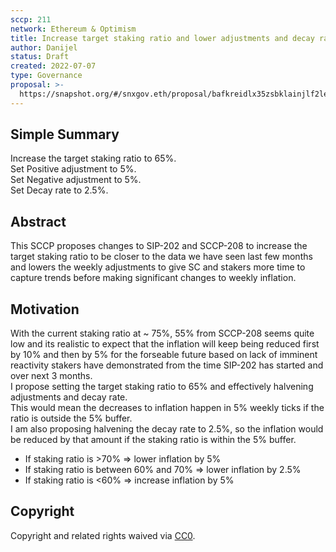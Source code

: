 ```yaml
---
sccp: 211
network: Ethereum & Optimism
title: Increase target staking ratio and lower adjustments and decay rate
author: Danijel
status: Draft
created: 2022-07-07
type: Governance
proposal: >-
  https://snapshot.org/#/snxgov.eth/proposal/bafkreidlx35zsbklainjlf2leopusxv6z2bnmbobztia3oq7vwqaig2poe
---
```


## Simple Summary

<!--"If you can't explain it simply, you don't understand it well enough." Provide a simplified and layman-accessible explanation of the SCCP.-->

Increase the target staking ratio to 65%.  
Set Positive adjustment to 5%.  
Set Negative adjustment to 5%.  
Set Decay rate to 2.5%.  

## Abstract

<!--A short (~200 word) description of the variable change proposed.-->

This SCCP proposes changes to SIP-202 and SCCP-208 to increase the target staking ratio to be closer to the data we have seen last few months and lowers the weekly adjustments to give SC and stakers more time to capture trends before making significant changes to weekly inflation.  

## Motivation

<!--The motivation is critical for SCCPs that want to update variables within Synthetix. It should clearly explain why the existing variable is not incentive aligned. SCCP submissions without sufficient motivation may be rejected outright.-->

With the current staking ratio at ~ 75%, 55% from SCCP-208 seems quite low and its realistic to expect that the inflation will keep being reduced first by 10% and then by 5% for the forseable future based on lack of imminent reactivity stakers have demonstrated from the time SIP-202 has started and over next 3 months.  
I propose setting the target staking ratio to 65% and effectively halvening adjustments and decay rate.  
This would mean the decreases to inflation happen in 5% weekly ticks if the ratio is outside the 5% buffer.  
I am also proposing halvening the decay rate to 2.5%, so the inflation would be reduced by that amount if the staking ratio is within the 5% buffer.

* If staking ratio is >70% => lower inflation by 5%  
* If staking ratio is between 60% and 70% => lower inflation by 2.5%  
* If staking ratio is <60% => increase inflation by 5%        

## Copyright

Copyright and related rights waived via [CC0](https://creativecommons.org/publicdomain/zero/1.0/).

